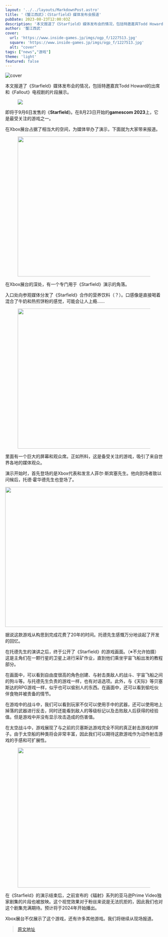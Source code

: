 ```yaml
---
layout: '../../layouts/MarkdownPost.astro'
title: '《蟹江西武》：《Starfield》媒体发布会报道'
pubDate: 2023-08-23T12:00:03Z
description: '本文报道了《Starfield》媒体发布会的情况，包括特邀嘉宾Todd Howard的出席和《Fallout》电视剧的片段展示。'
author: '蟹江西武'
cover:
  url: 'https://www.inside-games.jp/imgs/ogp_f/1227513.jpg'
  square: 'https://www.inside-games.jp/imgs/ogp_f/1227513.jpg'
  alt: "cover"
tags: ["news","游戏"]
theme: 'light'
featured: false
---
```


![cover](https://www.inside-games.jp/imgs/ogp_f/1227513.jpg)

本文报道了《Starfield》媒体发布会的情况，包括特邀嘉宾Todd Howard的出席和《Fallout》电视剧的片段展示。

<figure class="ctms-editor-image"><img src="https://www.inside-games.jp/imgs/zoom/1227505.jpg" class="inline-article-image"></figure>
<p>即将于9月6日发售的《<b>Starfield</b>》。在8月23日开始的<b>gamescom 2023</b>上，它是最受关注的游戏之一。</p>
<p>在Xbox展台占据了相当大的空间，为媒体举办了演示，下面就为大家带来报道。</p>
<figure class="ctms-editor-image"><img src="https://www.inside-games.jp/imgs/zoom/1227506.jpg" class="inline-article-image" width="670" height="446"></figure>
<p>在Xbox展台的深处，有一个专门用于《Starfield》演示的角落。</p>
<p>入口处向参观媒体分发了《Starfield》合作的营养饮料（？）。口感像是直接喝着混合了牛奶和热煎饼粉的感觉，可能会让人上瘾……</p>
<figure class="ctms-editor-image"><img src="https://www.inside-games.jp/imgs/zoom/1227507.jpg" class="inline-article-image" width="670" height="446"></figure>
<p>里面有一个巨大的屏幕和观众席。正如所料，这是备受关注的游戏，吸引了来自世界各地的媒体观众。</p>
<p>演示开始时，首先登场的是Xbox代表和发言人菲尔·斯宾塞先生。他向到场者致以问候后，托德·霍华德先生也登场了。</p><img src="https://www.inside-games.jp/imgs/zoom/1227509.jpg" class="inline-article-image" width="670" height="446"><p>据说这款游戏从构思到完成花费了20年的时间。托德先生感慨万分地谈起了开发的回忆。</p><p>在托德先生的演讲之后，终于公开了《Starfield》的游戏画面。（※不允许拍摄）这是主角们在一颗行星的卫星上进行采矿作业，直到他们乘坐宇宙飞船出发的教程部分。</p><p>在画面中，可以看到自由度很高的角色创建、与射击类敌人的战斗、宇宙飞船之间的狗斗等。与托德先生负责的游戏一样，也有对话选项。此外，与《天际》等贝塞斯达的RPG游戏一样，似乎也可以偷别人的东西。在画面中，还可以看到偷吃伙伴食物并被责备的情节。</p>
<p>在游戏中的战斗中，我们可以看到玩家不仅可以使用手中的武器，还可以使用地上掉落的武器进行反击，同时还能看到敌人的等级标记以及击败敌人后获得的经验值。但是游戏中并没有显示攻击造成的伤害值。</p>
<p>在太空战斗中，游戏展现了与之前的贝塞斯达游戏完全不同的真正射击游戏的样子。由于太空船的种类将会非常丰富，因此我们可以期待这款游戏作为动作射击游戏的手感和可扩展性。</p>
<figure class="ctms-editor-image"><img src="https://www.inside-games.jp/article/imgs/zoom/1227510.jpg" class="inline-article-image" width="670" height="446"></figure>
<p>在《Starfield》的演示结束后，之前宣布的《辐射》系列的亚马逊Prime Video独家剧集的片段也被放映。这个视觉效果对于粉丝来说是无法抗拒的，因此我们也对这个剧集充满期待。预计将于2024年开始播出。</p>
<p>Xbox展台不仅展示了这个游戏，还有许多其他游戏。我们将继续从现场报道。</p>

>[原文地址](https://www.inside-games.jp/article/2023/08/23/148049.html)  